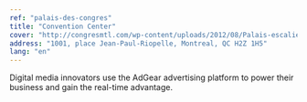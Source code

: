 ```yaml
---
ref: "palais-des-congres"
title: "Convention Center"
cover: "http://congresmtl.com/wp-content/uploads/2012/08/Palais-escalier_credit_Cramer1400x1024.jpg"
address: "1001, place Jean-Paul-Riopelle, Montreal, QC H2Z 1H5"
lang: "en"
---
```

Digital media innovators use the AdGear advertising platform to power their business and gain the real-time advantage.

